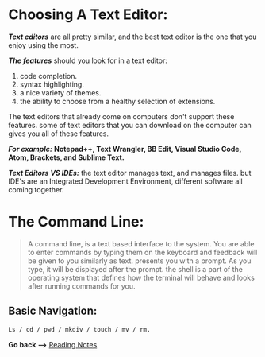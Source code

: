 # Choosing A Text Editor:

***Text editors*** are all pretty similar, and the best text editor is the one that you enjoy using the most.

***The features*** should you look for in a text editor:

1. code completion.
2. syntax highlighting.
3. a nice variety of themes.
4. the ability to choose from a healthy selection of extensions.


The text editors that already come on computers don't support these features. some of text editors that you can download on the computer can gives you all of these features.

***For example:***
**Notepad++, Text Wrangler, BB Edit, Visual Studio Code, Atom, Brackets, and Sublime Text.**

***Text Editors VS IDEs:*** the text editor manages text, and manages files. but IDE's are an Integrated Development Environment, different software all coming together.



# The Command Line:

>A command line, is a text based interface to the system. You are able to enter commands by typing them on the keyboard and feedback will be given to you similarly as text. presents you with a prompt. As you type, it will be displayed after the prompt. 
the shell is a part of the operating system that defines how the terminal will behave and looks after running commands for you. 



## Basic Navigation:
```bash
Ls / cd / pwd / mkdiv / touch / mv / rm. 
```


**Go back -->** [Reading Notes](https://aseel-dweedar.github.io/reading-notes/)
